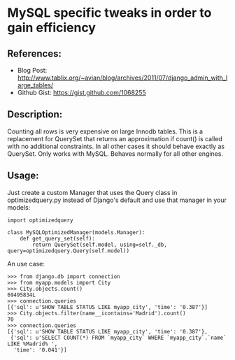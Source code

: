 MySQL specific tweaks in order to gain efficiency
=================================================

References:
-----------
* Blog Post: http://www.tablix.org/~avian/blog/archives/2011/07/django_admin_with_large_tables/
* Github Gist: https://gist.github.com/1068255

Description:
------------
Counting all rows is very expensive on large Innodb tables. This is a replacement for QuerySet that returns an approximation if count() is called with no additional constraints. In all other cases it should behave exactly as QuerySet.
Only works with MySQL. Behaves normally for all other engines.

Usage:
------
Just create a custom Manager that uses the Query class in optimizedquery.py instead of Django's default and
use that manager in your models:

    import optimizedquery
    
    class MySQLOptimizedManager(models.Manager):
        def get_query_set(self):
            return QuerySet(self.model, using=self._db, query=optimizedquery.Query(self.model))

An use case:
    
    >>> from django.db import connection
    >>> from myapp.models import City
    >>> City.objects.count()
    69495834L
    >>> connection.queries
    [{'sql': u'SHOW TABLE STATUS LIKE myapp_city', 'time': '0.387'}]
    >>> City.objects.filter(name__icontains='Madrid').count()
    70
    >>> connection.queries
    [{'sql': u'SHOW TABLE STATUS LIKE myapp_city', 'time': '0.387'},
     {'sql': u'SELECT COUNT(*) FROM `myapp_city` WHERE `myapp_city`.`name` LIKE %Madrid% ',
      'time': '0.041'}]

